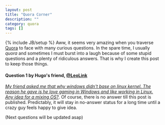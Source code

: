 ```yaml
---
layout: post
title: "Quora Corner"
description: ""
category: quora
tags: []
---
```

{% include JB/setup %}
Aww, it seems very amazing when you traverse [Quora](http://quora.com) to face with many curious questions. In the spare time, I usually *quora* and sometimes I must burst into a laugh because of some stupid questions and a plenty of ridiculous answers. That is why I create this post to keep those things.

#### Question 1 by Hugo's friend, [@LeoLink](http://mrleolink.github.io/) 
[*My friend asked me that why windows didn't base on linux kernel. The reason he gave is he love gaming in Windows and like working in Linux. Any idea for a mixing OS?*](http://www.quora.com/Operating-Systems/My-friend-asked-me-that-why-windows-didnt-base-on-linux-kernel-The-reason-he-gave-is-he-love-gaming-in-Windows-and-like-working-in-Linux-Any-idea-for-a-mixing-OS). Of course, there is no answer till this post is published. Predictably, it will stay in no-answer status for a long time until a crazy guy feels happy to give idea.

(Next questions will be updated asap)